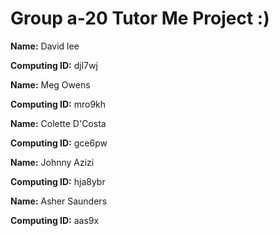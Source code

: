 # Group a-20 Tutor Me Project :)

__Name:__ David lee

__Computing ID:__ djl7wj

__Name:__ Meg Owens

__Computing ID:__ mro9kh

__Name:__ Colette D'Costa

__Computing ID:__ gce6pw

__Name:__ Johnny Azizi

__Computing ID:__ hja8ybr

__Name:__ Asher Saunders 

__Computing ID:__ aas9x


